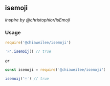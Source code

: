 ## isemoji

*inspire by @christophior/isEmoji*

### Usage

```JavaScript
require('@chiaweilee/isemoji')

'🀄️'.isemoij() // true
```

*or*

```JavaScript
const isemoji = require('@chiaweilee/isemoji')

isemoij('🀄️') // true
```
